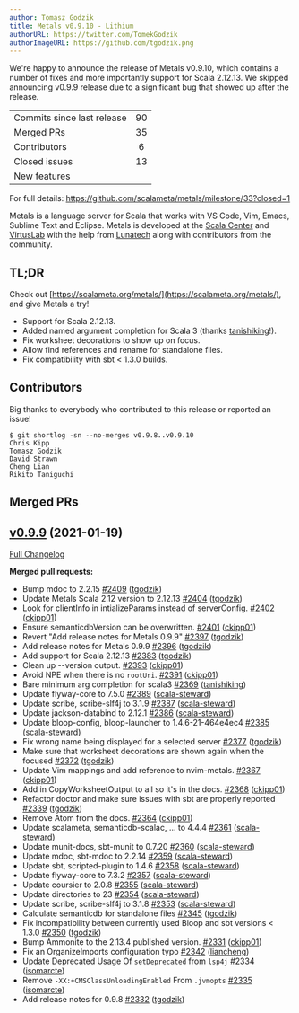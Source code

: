 ```yaml
---
author: Tomasz Godzik
title: Metals v0.9.10 - Lithium
authorURL: https://twitter.com/TomekGodzik
authorImageURL: https://github.com/tgodzik.png
---
```


We're happy to announce the release of Metals v0.9.10, which contains a number
of fixes and more importantly support for Scala 2.12.13. We skipped announcing
v0.9.9 release due to a significant bug that showed up after the release.

<table>
<tbody>
  <tr>
    <td>Commits since last release</td>
    <td align="center">90</td>
  </tr>
  <tr>
    <td>Merged PRs</td>
    <td align="center">35</td>
  </tr>
    <tr>
    <td>Contributors</td>
    <td align="center">6</td>
  </tr>
  <tr>
    <td>Closed issues</td>
    <td align="center">13</td>
  </tr>
  <tr>
    <td>New features</td>
    <td align="center"></td>
  </tr>
</tbody>
</table>

For full details: https://github.com/scalameta/metals/milestone/33?closed=1

Metals is a language server for Scala that works with VS Code, Vim, Emacs,
Sublime Text and Eclipse. Metals is developed at the
[Scala Center](https://scala.epfl.ch/) and [VirtusLab](https://virtuslab.com)
with the help from [Lunatech](https://lunatech.com) along with contributors from
the community.

## TL;DR

Check out [https://scalameta.org/metals/](https://scalameta.org/metals/), and
give Metals a try!

- Support for Scala 2.12.13.
- Added named argument completion for Scala 3 (thanks
  [tanishiking](https://github.com/tanishiking)!).
- Fix worksheet decorations to show up on focus.
- Allow find references and rename for standalone files.
- Fix compatibility with sbt < 1.3.0 builds.

## Contributors

Big thanks to everybody who contributed to this release or reported an issue!

```
$ git shortlog -sn --no-merges v0.9.8..v0.9.10
Chris Kipp
Tomasz Godzik
David Strawn
Cheng Lian
Rikito Taniguchi
```

## Merged PRs

## [v0.9.9](https://github.com/scalameta/metals/tree/v0.9.10) (2021-01-19)

[Full Changelog](https://github.com/scalameta/metals/compare/v0.9.8...v0.9.10)

**Merged pull requests:**

- Bump mdoc to 2.2.15
  [\#2409](https://github.com/scalameta/metals/pull/2409)
  ([tgodzik](https://github.com/tgodzik))
- Update Metals Scala 2.12 version to 2.12.13
  [\#2404](https://github.com/scalameta/metals/pull/2404)
  ([tgodzik](https://github.com/tgodzik))
- Look for clientInfo in intializeParams instead of serverConfig.
  [\#2402](https://github.com/scalameta/metals/pull/2402)
  ([ckipp01](https://github.com/ckipp01))
- Ensure semanticdbVersion can be overwritten.
  [\#2401](https://github.com/scalameta/metals/pull/2401)
  ([ckipp01](https://github.com/ckipp01))
- Revert "Add release notes for Metals 0.9.9"
  [\#2397](https://github.com/scalameta/metals/pull/2397)
  ([tgodzik](https://github.com/tgodzik))
- Add release notes for Metals 0.9.9
  [\#2396](https://github.com/scalameta/metals/pull/2396)
  ([tgodzik](https://github.com/tgodzik))
- Add support for Scala 2.12.13
  [\#2383](https://github.com/scalameta/metals/pull/2383)
  ([tgodzik](https://github.com/tgodzik))
- Clean up --version output.
  [\#2393](https://github.com/scalameta/metals/pull/2393)
  ([ckipp01](https://github.com/ckipp01))
- Avoid NPE when there is no `rootUri`.
  [\#2391](https://github.com/scalameta/metals/pull/2391)
  ([ckipp01](https://github.com/ckipp01))
- Bare minimum arg completion for scala3
  [\#2369](https://github.com/scalameta/metals/pull/2369)
  ([tanishiking](https://github.com/tanishiking))
- Update flyway-core to 7.5.0
  [\#2389](https://github.com/scalameta/metals/pull/2389)
  ([scala-steward](https://github.com/scala-steward))
- Update scribe, scribe-slf4j to 3.1.9
  [\#2387](https://github.com/scalameta/metals/pull/2387)
  ([scala-steward](https://github.com/scala-steward))
- Update jackson-databind to 2.12.1
  [\#2386](https://github.com/scalameta/metals/pull/2386)
  ([scala-steward](https://github.com/scala-steward))
- Update bloop-config, bloop-launcher to 1.4.6-21-464e4ec4
  [\#2385](https://github.com/scalameta/metals/pull/2385)
  ([scala-steward](https://github.com/scala-steward))
- Fix wrong name being displayed for a selected server
  [\#2377](https://github.com/scalameta/metals/pull/2377)
  ([tgodzik](https://github.com/tgodzik))
- Make sure that worksheet decorations are shown again when the focused
  [\#2372](https://github.com/scalameta/metals/pull/2372)
  ([tgodzik](https://github.com/tgodzik))
- Update Vim mappings and add reference to nvim-metals.
  [\#2367](https://github.com/scalameta/metals/pull/2367)
  ([ckipp01](https://github.com/ckipp01))
- Add in CopyWorksheetOutput to all so it's in the docs.
  [\#2368](https://github.com/scalameta/metals/pull/2368)
  ([ckipp01](https://github.com/ckipp01))
- Refactor doctor and make sure issues with sbt are properly reported
  [\#2339](https://github.com/scalameta/metals/pull/2339)
  ([tgodzik](https://github.com/tgodzik))
- Remove Atom from the docs.
  [\#2364](https://github.com/scalameta/metals/pull/2364)
  ([ckipp01](https://github.com/ckipp01))
- Update scalameta, semanticdb-scalac, ... to 4.4.4
  [\#2361](https://github.com/scalameta/metals/pull/2361)
  ([scala-steward](https://github.com/scala-steward))
- Update munit-docs, sbt-munit to 0.7.20
  [\#2360](https://github.com/scalameta/metals/pull/2360)
  ([scala-steward](https://github.com/scala-steward))
- Update mdoc, sbt-mdoc to 2.2.14
  [\#2359](https://github.com/scalameta/metals/pull/2359)
  ([scala-steward](https://github.com/scala-steward))
- Update sbt, scripted-plugin to 1.4.6
  [\#2358](https://github.com/scalameta/metals/pull/2358)
  ([scala-steward](https://github.com/scala-steward))
- Update flyway-core to 7.3.2
  [\#2357](https://github.com/scalameta/metals/pull/2357)
  ([scala-steward](https://github.com/scala-steward))
- Update coursier to 2.0.8
  [\#2355](https://github.com/scalameta/metals/pull/2355)
  ([scala-steward](https://github.com/scala-steward))
- Update directories to 23
  [\#2354](https://github.com/scalameta/metals/pull/2354)
  ([scala-steward](https://github.com/scala-steward))
- Update scribe, scribe-slf4j to 3.1.8
  [\#2353](https://github.com/scalameta/metals/pull/2353)
  ([scala-steward](https://github.com/scala-steward))
- Calculate semanticdb for standalone files
  [\#2345](https://github.com/scalameta/metals/pull/2345)
  ([tgodzik](https://github.com/tgodzik))
- Fix incompatibility between currently used Bloop and sbt versions < 1.3.0
  [\#2350](https://github.com/scalameta/metals/pull/2350)
  ([tgodzik](https://github.com/tgodzik))
- Bump Ammonite to the 2.13.4 published version.
  [\#2331](https://github.com/scalameta/metals/pull/2331)
  ([ckipp01](https://github.com/ckipp01))
- Fix an OrganizeImports configuration typo
  [\#2342](https://github.com/scalameta/metals/pull/2342)
  ([liancheng](https://github.com/liancheng))
- Update Deprecated Usage Of `setDeprecated` from `lsp4j`
  [\#2334](https://github.com/scalameta/metals/pull/2334)
  ([isomarcte](https://github.com/isomarcte))
- Remove `-XX:+CMSClassUnloadingEnabled` From `.jvmopts`
  [\#2335](https://github.com/scalameta/metals/pull/2335)
  ([isomarcte](https://github.com/isomarcte))
- Add release notes for 0.9.8
  [\#2332](https://github.com/scalameta/metals/pull/2332)
  ([tgodzik](https://github.com/tgodzik))
